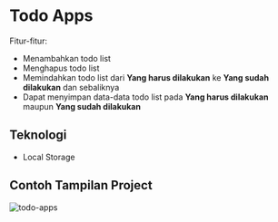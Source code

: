# Todo Apps

Fitur-fitur:
- Menambahkan todo list
- Menghapus todo list
- Memindahkan todo list dari **Yang harus dilakukan** ke **Yang sudah dilakukan** dan sebaliknya
- Dapat menyimpan data-data todo list pada **Yang harus dilakukan** maupun **Yang sudah dilakukan**

## Teknologi
- Local Storage

## Contoh Tampilan Project
![todo-apps](https://user-images.githubusercontent.com/94782135/143003509-c1a386db-0a70-4754-a914-540ea6708ccd.png)
